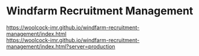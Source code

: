 # Windfarm Recruitment Management

https://woolcock-imr.github.io/windfarm-recruitment-management/index.html  
https://woolcock-imr.github.io/windfarm-recruitment-management/index.html?server=production  
